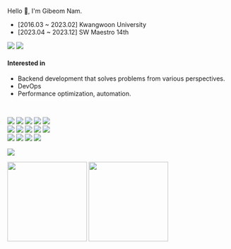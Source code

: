 Hello 👋, I'm Gibeom Nam.
- \[2016.03 ~ 2023.02] Kwangwoon University 
- \[2023.04 ~ 2023.12] SW Maestro 14th

<p>
<img src='https://img.shields.io/badge/Tech%20Blog-20C997?&style=flat&logo=Velog&logoColor=white'/>
<img src='https://img.shields.io/badge/Gmail-EA4335?&style=flat&logo=Gmail&logoColor=white'/>
</p>

#### Interested in
- Backend development that solves problems from various perspectives.
- DevOps
- Performance optimization, automation.
<br/>

<p>
<img src='https://img.shields.io/badge/Java-007396?&style=flat&logo=Java&logoColor=white'/>
<img src='https://img.shields.io/badge/Spring-6DB33F?&style=flate&logo=Spring&logoColor=white'/>
<img src='https://img.shields.io/badge/Python-3776AB?&style=flat&logo=Python&logoColor=white'/>
<img src='https://img.shields.io/badge/JavaScript-F7DF1E?&style=flat&logo=JavaScript&logoColor=white'/>
<img src='https://img.shields.io/badge/Vue.js-4FC08D?&style=flat&logo=Vue.js&logoColor=white'/>
<br/>
<img src='https://img.shields.io/badge/Docker-2496ED?&style=flat&logo=Docker&logoColor=white'/>
<img src='https://img.shields.io/badge/Redis-DC382D?&style=flat&logo=Redis&logoColor=white'/>
<img src='https://img.shields.io/badge/MySQL-4479A1?&style=flat&logo=MySQL&logoColor=white'/>
<img src='https://img.shields.io/badge/Ubuntu-E95420?&style=flat&logo=Ubuntu&logoColor=white'/>
<img src='https://img.shields.io/badge/Apache Kafka-231F20?&style=flat&logo=Apache Kafka&logoColor=white'/>
<br/>
<img src='https://img.shields.io/badge/ElasticSearch-005571?&style=flat&logo=ElasticSearch&logoColor=white'/>
<img src='https://img.shields.io/badge/MongoDB-47A248?&style=flat&logo=MongoDB&logoColor=white'/>
<img src='https://img.shields.io/badge/Nginx-009639?&style=flat&logo=NGINX&logoColor=white'/>
<img src='https://img.shields.io/badge/Github Actions-2088FF?&style=flat&logo=githubactions&logoColor=white'/>
</p>
<img src='https://github-profile-trophy.vercel.app/?username=GIVEN53&theme=chalk&row=2&column=3'/>

<p>
<img src='https://github-readme-stats.vercel.app/api?username=GIVEN53&count_private=true&show_icons=true&theme=tokyonight' height='180px'/> 
<img src='http://mazassumnida.wtf/api/generate_badge?boj=maagi53' height='180px'/>
</p>

